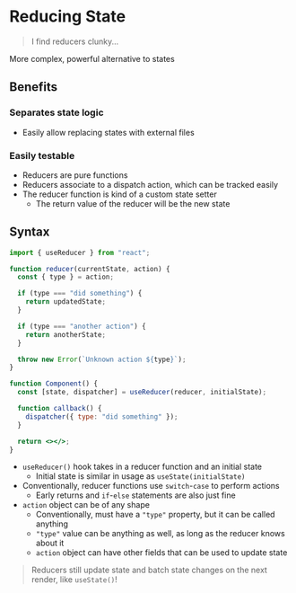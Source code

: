# Reducing State

> I find reducers clunky...

More complex, powerful alternative to states

## Benefits

### Separates state logic

- Easily allow replacing states with external files

### Easily testable

- Reducers are pure functions
- Reducers associate to a dispatch action, which can be tracked easily
- The reducer function is kind of a custom state setter
  - The return value of the reducer will be the new state

## Syntax

```jsx
import { useReducer } from "react";

function reducer(currentState, action) {
  const { type } = action;

  if (type === "did something") {
    return updatedState;
  }

  if (type === "another action") {
    return anotherState;
  }

  throw new Error(`Unknown action ${type}`);
}

function Component() {
  const [state, dispatcher] = useReducer(reducer, initialState);

  function callback() {
    dispatcher({ type: "did something" });
  }

  return <></>;
}
```

- `useReducer()` hook takes in a reducer function and an initial state
  - Initial state is similar in usage as `useState(initialState)`
- Conventionally, reducer functions use `switch`-`case` to perform actions
  - Early returns and `if`-`else` statements are also just fine
- `action` object can be of any shape
  - Conventionally, must have a `"type"` property, but it can be called anything
  - `"type"` value can be anything as well, as long as the reducer knows about it
  - `action` object can have other fields that can be used to update state

> Reducers still update state and batch state changes on the next render, like `useState()`!
